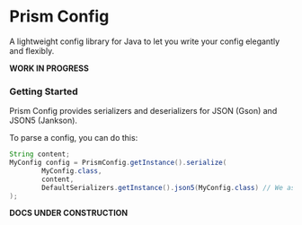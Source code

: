 # Prism Config

A lightweight config library for Java to let you write your config elegantly and flexibly.

**WORK IN PROGRESS**

### Getting Started

Prism Config provides serializers and deserializers for JSON (Gson) and JSON5 (Jankson).

To parse a config, you can do this:

```java
String content;
MyConfig config = PrismConfig.getInstance().serialize(
        MyConfig.class,
        content,
        DefaultSerializers.getInstance().json5(MyConfig.class) // We assume that your config is written in JSON5
);
```

**DOCS UNDER CONSTRUCTION**

